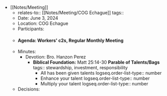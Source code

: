 - [[Notes/Meeting]]
	- relates-to:: [[Notes/Meeting/COG Echague]] 
	  tags::
	- Date: June 3, 2024
	- Location: COG Echague
	- Participants:
	- #### Agenda: Workers' c2s, Regular Monthly Meeting
	- Minutes:
		- Devotion: Bro. Hanzon Perez
			- **Biblical Foundation:** Matt 25:14-30 **Parable of Talents/Bags**
			  tags:: stewardship, investment, responsibility
				- All has been given talents
				  logseq.order-list-type:: number
				- Enhance your talent
				  logseq.order-list-type:: number
				- Multiply your talent
				  logseq.order-list-type:: number
	- Decisions: